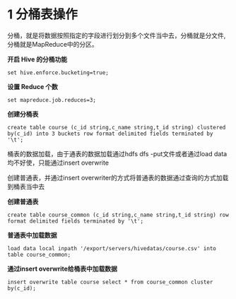 # 1 分桶表操作
分桶，就是将数据按照指定的字段进行划分到多个文件当中去，分桶就是分文件, 分桶就是MapReduce中的分区。

**开启 Hive 的分桶功能**
``` 
set hive.enforce.bucketing=true;
```

**设置 Reduce 个数**
``` 
set mapreduce.job.reduces=3;
```

**创建分桶表**
``` 
create table course (c_id string,c_name string,t_id string) clustered by(c_id) into 3 buckets row format delimited fields terminated by '\t';
```
桶表的数据加载，由于通表的数据加载通过hdfs dfs -put文件或者通过load data均不好使，只能通过insert overwrite

创建普通表，并通过insert overwriter的方式将普通表的数据通过查询的方式加载到桶表当中去

**创建普通表**
``` 
create table course_common (c_id string,c_name string,t_id string) row format delimited fields terminated by '\t';
```

**普通表中加载数据**
``` 
load data local inpath '/export/servers/hivedatas/course.csv' into table course_common;
```

**通过insert overwrite给桶表中加载数据**
``` 
insert overwrite table course select * from course_common cluster by(c_id);
```
